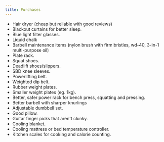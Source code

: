 ```yaml
---
title: Purchases
---
```


- Hair dryer (cheap but reliable with good reviews)
- Blackout curtains for better sleep.
- Blue light filter glasses.
- Liquid chalk
- Barbell maintenance items (nylon brush with firm bristles, wd-40, 3-in-1 multi-purpose oil)
- Plate rack.
- Squat shoes.
- Deadlift shoes/slippers.
- SBD knee sleeves.
- Powerlifting belt.
- Weighted dip belt.
- Rubber weight plates.
- Smaller weight plates (eg. 1kg).
- Better, safer power rack for bench press, squatting and pressing.
- Better barbell with sharper knurlings
- Adjustable dumbbell set.
- Good pillow.
- Guitar finger picks that aren't clunky.
- Cooling blanket.
- Cooling mattress or bed temperature controller.
- Kitchen scales for cooking and calorie counting.
